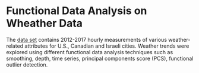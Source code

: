 # Functional Data Analysis on Wheather Data
The [data set](https://www.kaggle.com/selfishgene/historical-hourly-weather-data) contains 2012-2017 hourly measurements of various weather-related attributes for U.S., Canadian and Israeli cities. Weather trends were explored using different functional data analysis techniques such as smoothing, depth, time series, principal components score (PCS), functional outlier detection.

